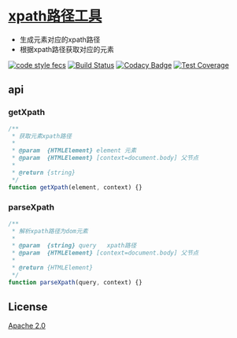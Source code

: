 # [xpath路径工具](//xuexb.github.io/xpath/index.html)

- 生成元素对应的xpath路径
- 根据xpath路径获取对应的元素

[![code style fecs](https://img.shields.io/badge/code%20style-fecs-brightgreen.svg)](https://github.com/ecomfe/fecs)
[![Build Status](https://img.shields.io/travis/xuexb/xpath/master.svg)](https://travis-ci.org/xuexb/xpath)
[![Codacy Badge](https://api.codacy.com/project/badge/Grade/1d59cec10d1b4cada49b434a509f2a0d)](https://www.codacy.com/app/xuexb/xpath?utm_source=github.com&utm_medium=referral&utm_content=xuexb/xpath&utm_campaign=badger)
[![Test Coverage](https://img.shields.io/coveralls/xuexb/xpath/master.svg)](https://coveralls.io/r/xuexb/xpath?branch=master)

## api

### getXpath
```js
/**
 * 获取元素xpath路径
 *
 * @param  {HTMLElement} element 元素
 * @param  {HTMLElement} [context=document.body] 父节点
 *
 * @return {string}
 */
function getXpath(element, context) {}
```


### parseXpath

```js
/**
 * 解析xpath路径为dom元素
 *
 * @param  {string} query   xpath路径
 * @param  {HTMLElement} [context=document.body] 父节点
 *
 * @return {HTMLElement}
 */
function parseXpath(query, context) {}
```

## License

[Apache 2.0](./LICENSE)
